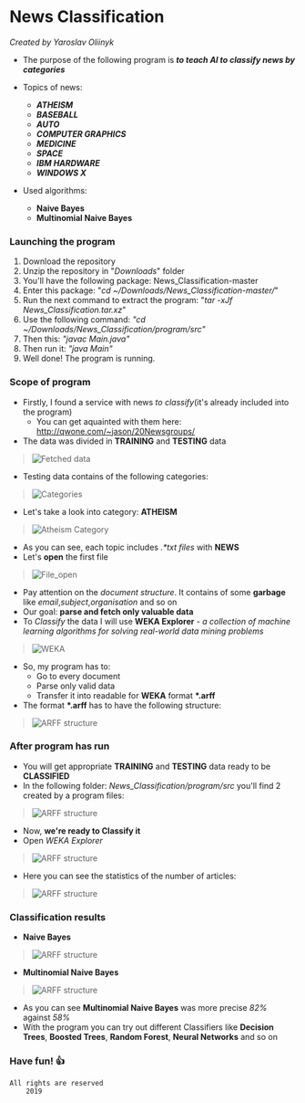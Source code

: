 # News Classification
*Created by Yaroslav Oliinyk*

* The purpose of the following program is 
***to teach AI to classify news by categories***

* Topics of news: 
    * ***ATHEISM***
    * ***BASEBALL***
    * ***AUTO***
    * ***COMPUTER GRAPHICS***
    * ***MEDICINE***
    * ***SPACE***
    * ***IBM HARDWARE***
    * ***WINDOWS X***
    
* Used algorithms: 
    * **Naive Bayes**
    * **Multinomial Naive Bayes**
    
### Launching the program
1. Download the repository
2. Unzip the repository in "*Downloads*" folder
3. You'll have the following package: News_Classification-master
4. Enter this package: "*cd ~/Downloads/News_Classification-master/*"
5. Run the next command to extract the program: "*tar -xJf News_Classification.tar.xz*"
6. Use the following command: *"cd ~/Downloads/News_Classification/program/src"*
7. Then this: *"javac Main.java"*
8. Then run it: *"java Main"*
9. Well done! The program is running.

### Scope of program
* Firstly, I found a service with news *to classify*(it's already included into the program)
   * You can get aquainted with them here: http://qwone.com/~jason/20Newsgroups/
* The data was divided in **TRAINING** and **TESTING** data
>![Fetched data](https://raw.githubusercontent.com/yaroslavoliinyk/News_Classification/master/pics/1.png)
* Testing data contains of the following categories:
>![Categories](https://raw.githubusercontent.com/yaroslavoliinyk/News_Classification/master/pics/2.png)
* Let's take a look into category: **ATHEISM**
>![Atheism Category](https://raw.githubusercontent.com/yaroslavoliinyk/News_Classification/master/pics/3.png)
* As you can see, each topic includes *.\*txt files* with **NEWS**
* Let's **open** the first file
>![File_open](https://raw.githubusercontent.com/yaroslavoliinyk/News_Classification/master/pics/4.png)
* Pay attention on the *document structure*. It contains of some **garbage** like *email*,*subject*,*organisation* and so on
* Our goal: **parse and fetch only valuable data**
* To *Classify* the data I will use **WEKA Explorer** -  *a collection of machine learning algorithms for solving real-world data mining problems*
>![WEKA](https://raw.githubusercontent.com/yaroslavoliinyk/News_Classification/master/pics/5.png)
* So, my program has to:
   * Go to every document
   * Parse only valid data
   * Transfer it into readable for **WEKA** format **\*.arff**
* The format **\*.arff** has to have the following structure:
>![ARFF structure](https://raw.githubusercontent.com/yaroslavoliinyk/News_Classification/master/pics/6.png)
### After program has run
* You will get appropriate **TRAINING** and **TESTING** data ready to be **CLASSIFIED**
* In the following folder: *News_Classification/program/src* you'll find 2 created by a program files:
>![ARFF structure](https://raw.githubusercontent.com/yaroslavoliinyk/News_Classification/master/pics/12.png)
* Now, **we're ready to Classify it**
* Open *WEKA Explorer*
>![ARFF structure](https://raw.githubusercontent.com/yaroslavoliinyk/News_Classification/master/pics/7.png)
* Here you can see the statistics of the number of articles:
>![ARFF structure](https://raw.githubusercontent.com/yaroslavoliinyk/News_Classification/master/pics/9.png)
### Classification results
* **Naive Bayes**
>![ARFF structure](https://raw.githubusercontent.com/yaroslavoliinyk/News_Classification/master/pics/10.png)
* **Multinomial Naive Bayes**
>![ARFF structure](https://raw.githubusercontent.com/yaroslavoliinyk/News_Classification/master/pics/11.png)
* As you can see **Multinomial Naive Bayes** was more precise *82%* against *58%*
* With the program you can try out different Classifiers like **Decision Trees**, **Boosted Trees**, **Random Forest**, **Neural Networks** and so on
### Have fun! :+1: 

	All rights are reserved
		2019





